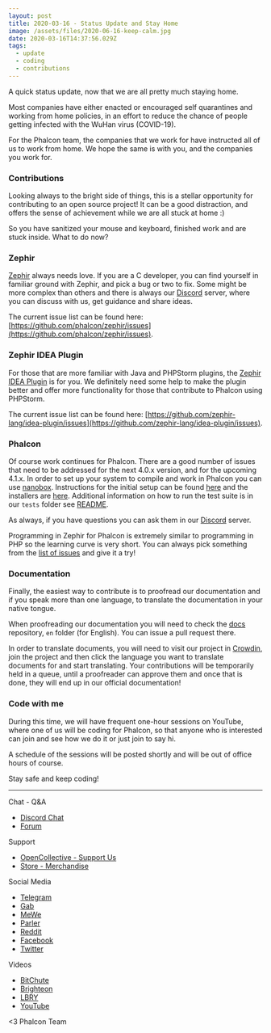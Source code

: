 ```yaml
---
layout: post
title: 2020-03-16 - Status Update and Stay Home
image: /assets/files/2020-06-16-keep-calm.jpg
date: 2020-03-16T14:37:56.029Z
tags:
  - update
  - coding
  - contributions
---
```

A quick status update, now that we are all pretty much staying home.

<!--more-->

Most companies have either enacted or encouraged self quarantines and working from home policies, in an effort to reduce the chance of people getting infected with the WuHan virus (COVID-19).

For the Phalcon team, the companies that we work for have instructed all of us to work from home. We hope the same is with you, and the companies you work for.

### Contributions
Looking always to the bright side of things, this is a stellar opportunity for contributing to an open source project! It can be a good distraction, and offers the sense of achievement while we are all stuck at home :)

So you have sanitized your mouse and keyboard, finished work and are stuck inside. What to do now?

### Zephir
[Zephir](https://zephir-lang.com) always needs love. If you are a C developer, you can find yourself in familiar ground with Zephir, and pick a bug or two to fix. Some might be more complex than others and there is always our [Discord](https://phalcon.io/discord) server, where you can discuss with us, get guidance and share ideas.

The current issue list can be found here: [https://github.com/phalcon/zephir/issues](https://github.com/phalcon/zephir/issues).

### Zephir IDEA Plugin
For those that are more familiar with Java and PHPStorm plugins, the [Zephir IDEA Plugin](https://github.com/zephir-lang/idea-plugin) is for you. We definitely need some help to make the plugin better and offer more functionality for those that contribute to Phalcon using PHPStorm.

The current issue list can be found here: [https://github.com/zephir-lang/idea-plugin/issues](https://github.com/zephir-lang/idea-plugin/issues).

### Phalcon
Of course work continues for Phalcon. There are a good number of issues that need to be addressed for the next 4.0.x version, and for the upcoming 4.1.x. In order to set up your system to compile and work in Phalcon you can use [nanobox](https://nanobox.io). Instructions for the initial setup can be found [here](https://docs.phalcon.io/4.0/en/environments-nanobox) and the installers are [here](https://danhunsaker.awswan.com/nanobox-installers/). Additional information on how to run the test suite is in our `tests` folder see [README](https://github.com/phalcon/cphalcon/blob/master/tests/README.md).

As always, if you have questions you can ask them in our [Discord](https://phalcon.io/discord) server.

Programming in Zephir for Phalcon is extremely similar to programming in PHP so the learning curve is very short. You can always pick something from the [list of issues](https://github.com/phalcon/cphalcon/issues) and give it a try!

### Documentation
Finally, the easiest way to contribute is to proofread our documentation and if you speak more than one language, to translate the documentation in your native tongue.

When proofreading our documentation you will need to check the [docs](https://github.com/phalcon/docs) repository, `en` folder (for English). You can issue a pull request there.

In order to translate documents, you will need to visit our project in [Crowdin](https://crowdin.com/project/phalcon-documentation), join the project and then click the language you want to translate documents for and start translating. Your contributions will be temporarily held in a queue, until a proofreader can approve them and once that is done, they will end up in our official documentation!

### Code with me
During this time, we will have frequent one-hour sessions on YouTube, where one of us will be coding for Phalcon, so that anyone who is interested can join and see how we do it or just join to say hi.

A schedule of the sessions will be posted shortly and will be out of office hours of course.

Stay safe and keep coding!

<hr>

Chat - Q&A

* [Discord Chat](https://phalcon.io/discord)
* [Forum](https://phalcon.link/forum)

Support

* [OpenCollective - Support Us](https://phalcon.io/fund)
* [Store - Merchandise](https://phalcon.io/store)

Social Media

* [Telegram](https://phalcon.io/telegram)
* [Gab](https://phalcon.io/gab)
* [MeWe](https://phalcon.io/mewe)
* [Parler](https://phalcon.io/parler)
* [Reddit](https://phalcon.io/reddit)
* [Facebook](https://phalcon.io/fb)
* [Twitter](https://phalcon.io/t)

Videos

* [BitChute](https://phalcon.io/bitchute)
* [Brighteon](https://phalcon.io/brighteon)
* [LBRY](https://phalcon.io/lbry)
* [YouTube](https://phalcon.io/youtube)

<3 Phalcon Team
